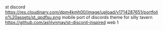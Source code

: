 st discord
https://res.cloudinary.com/dpm4kmh00/image/upload/v1714287651/portfolio%20assets/st_qpdfsu.png
mobile port of discords theme for silly tavern
https://github.com/ashlynmay/st-discord-inspired
web
1